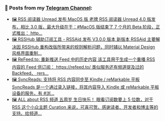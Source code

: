 ### 📰 Posts from my [Telegram Channel](https://t.me/s/aboutrss):
<!-- BLOG-POST-LIST:START -->
- [🖼 RSS 阅读器 Unread 发布 MacOS 版 老牌 RSS 阅读器 Unread 4.0 版发布，相比 3.0 版，最大升级在于：#MacOS 版结束了 7 个月的 Beta 阶段，正式推出： http...](https://t.me/aboutrss/1476)
- [🖼 RSSHub 辅助订阅工具 - RSSAid 发布 V3.0.0 版本 新版本 RSSAid 主要解决因 RSSHub 重构改版所带来的规则解析问题，同时辅以 Material Design 风格界面重制...](https://t.me/aboutrss/1475)
- [🖼 ReFeed.to: 重新推送 Feed 中的历史内容 该工具用于生成一个重播 RSS 内容的 Feed 供订阅： https://refeed.to/ 类似服务还有频道提及过的 Backfeed、 rers...](https://t.me/aboutrss/1474)
- [🖼 SyncReads: 支持将 RSS 内容同步至 Kindle / reMarkable 平板 SyncReads 是一个通过录入链接，将其内容导入 Kindle 或 reMarkable 平板设备的服务，有 #浏...](https://t.me/aboutrss/1473)
- [🖼 ALL about RSS 频道 五周岁 生日快乐！ 眼看订阅数要上 5 位数，对于 RSS 这个小众主题 Curation 来说，可喜可贺。感谢读者、开发者和博主等的支持。给频道...](https://t.me/aboutrss/1472)
<!-- BLOG-POST-LIST:END -->

<!--
**AboutRSS/AboutRSS** is a ✨ _special_ ✨ repository because its `README.md` (this file) appears on your GitHub profile.

Here are some ideas to get you started:

- 🔭 I’m currently working on ...
- 🌱 I’m currently learning ...
- 👯 I’m looking to collaborate on ...
- 🤔 I’m looking for help with ...
- 💬 Ask me about ...
- 📫 How to reach me: ...
- 😄 Pronouns: ...
- ⚡ Fun fact: ...
-->
